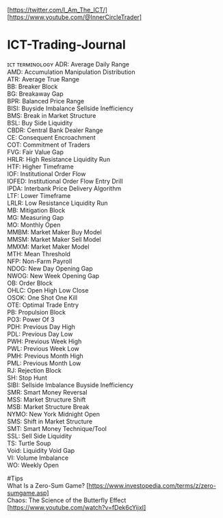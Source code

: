 [https://twitter.com/I_Am_The_ICT/]  
[https://www.youtube.com/@InnerCircleTrader]  

# ICT-Trading-Journal 

ɪᴄᴛ ᴛᴇʀᴍɪɴᴏʟᴏɢʏ
ADR: Average Daily Range  
AMD: Accumulation Manipulation Distribution  
ATR: Average True Range  
BB: Breaker Block  
BG: Breakaway Gap  
BPR: Balanced Price Range  
BISI: Buyside Imbalance Sellside Inefficiency  
BMS: Break in Market Structure  
BSL: Buy Side Liquidity  
CBDR: Central Bank Dealer Range  
CE: Consequent Encroachment  
COT: Commitment of Traders  
FVG: Fair Value Gap  
HRLR: High Resistance Liquidity Run  
HTF: Higher Timeframe  
IOF: Institutional Order Flow  
IOFED: Institutional Order Flow Entry Drill  
IPDA: Interbank Price Delivery Algorithm  
LTF: Lower Timeframe  
LRLR: Low Resistance Liquidity Run  
MB: Mitigation Block  
MG: Measuring Gap  
MO: Monthly Open  
MMBM: Market Maker Buy Model  
MMSM: Market Maker Sell Model  
MMXM: Market Maker Model  
MTH: Mean Threshold  
NFP: Non-Farm Payroll  
NDOG: New Day Opening Gap  
NWOG: New Week Opening Gap  
OB: Order Block  
OHLC: Open High Low Close  
OSOK: One Shot One Kill  
OTE: Optimal Trade Entry  
PB: Propulsion Block  
PO3: Power Of 3  
PDH: Previous Day High  
PDL: Previous Day Low  
PWH: Previous Week High  
PWL: Previous Week Low  
PMH: Previous Month High  
PML: Previous Month Low  
RJ: Rejection Block  
SH: Stop Hunt  
SIBI: Sellside Imbalance Buyside Inefficiency  
SMR: Smart Money Reversal  
MSS: Market Structure Shift  
MSB: Market Structure Break  
NYMO: New York Midnight Open  
SMS: Shift in Market Structure  
SMT: Smart Money Technique/Tool  
SSL: Sell Side Liquidity  
TS: Turtle Soup  
Void: Liquidity Void Gap  
VI: Volume Imbalance  
WO: Weekly Open  

#Tips  
What Is a Zero-Sum Game? [https://www.investopedia.com/terms/z/zero-sumgame.asp]  
Chaos: The Science of the Butterfly Effect [https://www.youtube.com/watch?v=fDek6cYijxI]  
